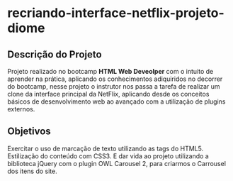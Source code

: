 # recriando-interface-netflix-projeto-diome

## Descrição do Projeto

Projeto realizado no bootcamp <strong>HTML Web Deveolper</strong> com o intuito de aprender na prática, aplicando os conhecimentos adiquiridos no decorrer do bootcamp, nesse projeto o instrutor nos passa a tarefa de realizar um clone da interface principal da NetFlix, aplicando desde os conceitos básicos de desenvolvimento web ao avançado com a utilização de plugins externos.

## Objetivos

Exercitar o uso de marcação de texto utilizando as tags do HTML5.
Estilização do conteúdo com CSS3.
E dar vida ao projeto utilizando a biblioteca jQuery com o plugin OWL Carousel 2, para criarmos o Carrousel dos itens do site.
